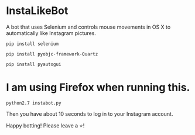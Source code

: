# InstaLikeBot
A bot that uses Selenium and controls mouse movements in OS X to automatically like Instagram pictures.

`pip install selenium`

`pip install pyobjc-framework-Quartz`

`pip install pyautogui`

# I am using Firefox when running this.

`python2.7 instabot.py`

Then you have about 10 seconds to log in to your Instagram account.

Happy botting! Please leave a ⭐️!

